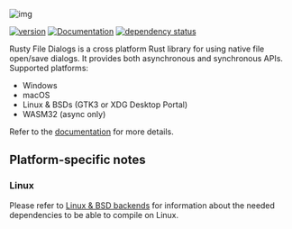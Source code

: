 ![img](https://github.com/PolyMeilex/rfd/assets/20758186/9bef59fa-60f0-448c-b9db-44ab436ee611)


[![version](https://img.shields.io/crates/v/rfd.svg)](https://crates.io/crates/rfd)
[![Documentation](https://docs.rs/rfd/badge.svg)](https://docs.rs/rfd)
[![dependency status](https://deps.rs/crate/rfd/0.12.0/status.svg)](https://deps.rs/crate/rfd/0.12.0)

Rusty File Dialogs is a cross platform Rust library for using native file open/save dialogs.
It provides both asynchronous and synchronous APIs. Supported platforms:

  * Windows
  * macOS
  * Linux & BSDs (GTK3 or XDG Desktop Portal)
  * WASM32 (async only)

Refer to the [documentation](https://docs.rs/rfd) for more details.


## Platform-specific notes

### Linux
Please refer to [Linux & BSD backends](https://docs.rs/rfd/latest/rfd/#linux--bsd-backends) for information about the needed dependencies to be able to compile on Linux.
